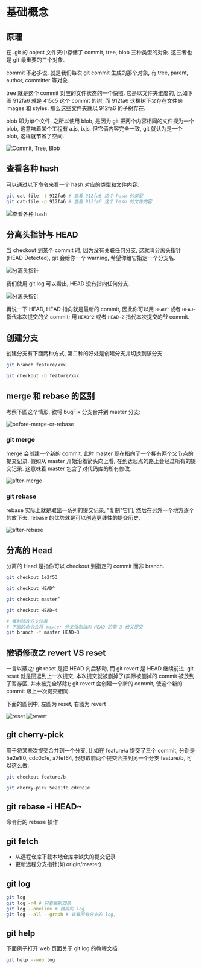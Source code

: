 # 基础概念

## 原理

在 .git 的 object 文件夹中存储了 commit, tree, blob 三种类型的对象. 这三者也是 git 最重要的三个对象.

commit 不必多说, 就是我们每次 git commit 生成的那个对象, 有 tree, parent, author, committer 等对象.

tree 就是这个 commit 对应的文件状态的一个快照. 它是以文件夹维度的, 比如下图 912fa6 就是 415c5 这个 commit 的树, 而 912fa6 这棵树下又存在文件夹 images 和 styles. 那么这些文件夹就以 912fa6 的子树存在.

blob 即为单个文件, 之所以使用 blob, 是因为 git 把两个内容相同的文件视为一个 blob, 这意味着某个工程有 a.js, b.js, 但它俩内容完全一致, git 就认为是一个 blob, 这样就节省了空间.

![Commit, Tree, Blob](https://edge.yancey.app/beg/pikqp287-1661002559568.png)

## 查看各种 hash

可以通过以下命令来看一个 hash 对应的类型和文件内容:

```bash
git cat-file -t 912fa6 # 查看 912fa6 这个 hash 的类型
git cat-file -p 912fa6 # 查看 912fa6 这个 hash 的文件内容
```

![查看各种 hash](https://edge.yancey.app/beg/mc041oka-1661004376292.png)

## 分离头指针与 HEAD

当 checkout 到某个 commit 时, 因为没有关联任何分支, 这就叫分离头指针(HEAD Detected), git 会给你一个 warning, 希望你给它指定一个分支名.

![分离头指针](https://edge.yancey.app/beg/9m3lfyfe-1661013931591.png)

我们使用 git log 可以看出, HEAD 没有指向任何分支.

![分离头指针](https://edge.yancey.app/beg/zuiio82z-1661014022054.png)

再说一下 HEAD, HEAD 指向就是最新的 commit, 因此你可以用 `HEAD^` 或者 `HEAD~` 指代本次提交的父 commit; 用 `HEAD^2` 或者 `HEAD~2` 指代本次提交的爷 commit.

## 创建分支

创建分支有下面两种方式, 第二种的好处是创建分支并切换到该分支.

```bash
git branch feature/xxx

git checkout -b feature/xxx
```

## merge 和 rebase 的区别

考察下图这个情形, 欲将 bugFix 分支合并到 master 分支:

![before-merge-or-rebase](https://edge.yancey.app/beg/986jgi5x-1661064573364.jpg)

### git merge

merge 会创建一个新的 commit, 此时 master 现在指向了一个拥有两个父节点的提交记录. 假如从 master 开始沿着箭头向上看, 在到达起点的路上会经过所有的提交记录. 这意味着 master 包含了对代码库的所有修改.

![after-merge](https://edge.yancey.app/beg/r4ccsxdz-1661064573235.jpg)

### git rebase

rebase 实际上就是取出一系列的提交记录, "复制"它们, 然后在另外一个地方逐个的放下去. rebase 的优势就是可以创造更线性的提交历史.

![after-rebase](https://edge.yancey.app/beg/zxp7ccq9-1661064573235.jpg)

## 分离的 Head

分离的 Head 是指你可以 checkout 到指定的 commit 而非 branch.

```bash
git checkout 1e2f53

git checkout HEAD^

git checkout master^

git checkout HEAD~4

# 强制修改分支位置
# 下面的命令会将 master 分支强制指向 HEAD 的第 3 级父提交
git branch -f master HEAD~3
```

## 撤销修改之 revert VS reset

一言以蔽之: git reset 是把 HEAD 向后移动, 而 git revert 是 HEAD 继续前进. git reset 就是回退到上一次提交, 本次提交就被删掉了(实际被删掉的 commit 被放到了暂存区, 并未被完全移除); git revert 会创建一个新的 commit, 使这个新的 commit 跟上一次提交相同.

下面的图例中, 左图为 reset, 右图为 revert

![reset](https://edge.yancey.app/beg/aqgde5eg-1661064573535.jpg)
![revert](https://edge.yancey.app/beg/nvratmvx-1661064573530.jpg)

## git cherry-pick

用于将某些次提交合并到一个分支, 比如在 feature/a 提交了三个 commit, 分别是 5e2e1f0, cdc0c1e, a7fef64, 我想取前两个提交合并到另一个分支 feature/b, 可以这么做:

```bash
git checkout feature/b

git cherry-pick 5e2e1f0 cdc0c1e
```

## git rebase -i HEAD~

命令行的 rebase 操作

## git fetch

- 从远程仓库下载本地仓库中缺失的提交记录
- 更新远程分支指针(如 origin/master)

## git log

```bash
git log
git log -n4 # 只看最新四条
git log --oneline # 精简的 log
git log --all --graph # 查看所有分支的 log,
```

## git help

下面例子打开 web 页面关于 git log 的教程文档.

```bash
git help --web log
```
